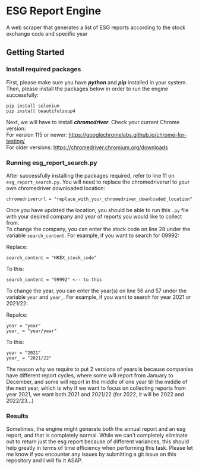 # ESG Report Engine
A web scraper that generates a list of ESG reports according to the stock exchange code and specific year

## Getting Started
### Install required packages
First, please make sure you have ***python*** and ***pip*** installed in your system. Then, please install the packages below in order to run the engine successfully:
```
pip install selenium
pip install beautifulsoup4
```
Next, we will have to install ***chromedriver***. Check your current Chrome version:<br>
For version 115 or newer: https://googlechromelabs.github.io/chrome-for-testing/ <br>
For older versions: https://chromedriver.chromium.org/downloads

### Running esg_report_search.py
After successfully installing the packages required, refer to line 11 on `esg_report_search.py`. You will need to replace the chromedriverurl to your own chromedriver downloaded location:
```
chromedriverurl = "replace_with_your_chromedriver_downloaded_location"
```
Once you have updated the location, you should be able to run this `.py` file with your desired company and year of reports you would like to collect from. <br>
To change the company, you can enter the stock code on line 28 under the variable `search_content`. For example, if you want to search for 09992: <br>

Replace:
```
search_content = "HKEX_stock_code"
```
To this:
```
search_content = "09992" <-- to this
```
To change the year, you can enter the year(s) on line 56 and 57 under the variable `year` and `year_`. For example, if you want to search for year 2021 or 2021/22: <br>

Repalce:
```
year = "year"
year_ = "year/year"
```
To this:
```
year = "2021"
year_ = "2021/22"
```
The reason why we require to put 2 versions of years is because companies have different report cycles, where some will report from January to December, and some will report in the middle of one year till the middle of the next year, which is why if we want to focus on collecting reports from year 2021, we want both 2021 and 2021/22 (for 2022, it will be 2022 and 2022/23...)

### Results
Sometimes, the engine might generate both the annual report and an esg report, and that is completely normal. While we can't completely eliminate out to return just the esg report because of different variances, this should help greatly in terms of time efficiency when performing this task. Please let me know if you encounter any issues by submitting a git issue on this repository and I will fix it ASAP.
